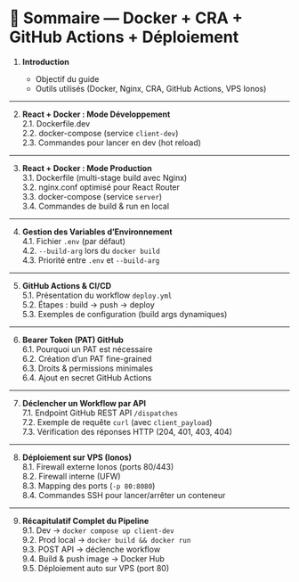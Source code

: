 # 📑 Sommaire — Docker + CRA + GitHub Actions + Déploiement

1. **Introduction**
    
    - Objectif du guide
    - Outils utilisés (Docker, Nginx, CRA, GitHub Actions, VPS Ionos)
        

---

2. **React + Docker : Mode Développement**  
    2.1. Dockerfile.dev  
    2.2. docker-compose (service `client-dev`)  
    2.3. Commandes pour lancer en dev (hot reload)
    

---

3. **React + Docker : Mode Production**  
    3.1. Dockerfile (multi-stage build avec Nginx)  
    3.2. nginx.conf optimisé pour React Router  
    3.3. docker-compose (service `server`)  
    3.4. Commandes de build & run en local
    

---

4. **Gestion des Variables d’Environnement**  
    4.1. Fichier `.env` (par défaut)  
    4.2. `--build-arg` lors du `docker build`  
    4.3. Priorité entre `.env` et `--build-arg`
    

---

5. **GitHub Actions & CI/CD**  
    5.1. Présentation du workflow `deploy.yml`  
    5.2. Étapes : build → push → deploy  
    5.3. Exemples de configuration (build args dynamiques)
    

---

6. **Bearer Token (PAT) GitHub**  
    6.1. Pourquoi un PAT est nécessaire  
    6.2. Création d’un PAT fine-grained  
    6.3. Droits & permissions minimales  
    6.4. Ajout en secret GitHub Actions
    

---

7. **Déclencher un Workflow par API**  
    7.1. Endpoint GitHub REST API `/dispatches`  
    7.2. Exemple de requête `curl` (avec `client_payload`)  
    7.3. Vérification des réponses HTTP (204, 401, 403, 404)
    

---

8. **Déploiement sur VPS (Ionos)**  
    8.1. Firewall externe Ionos (ports 80/443)  
    8.2. Firewall interne (UFW)  
    8.3. Mapping des ports (`-p 80:8080`)  
    8.4. Commandes SSH pour lancer/arrêter un conteneur
    

---

9. **Récapitulatif Complet du Pipeline**  
    9.1. Dev → `docker compose up client-dev`  
    9.2. Prod local → `docker build && docker run`  
    9.3. POST API → déclenche workflow  
    9.4. Build & push image → Docker Hub  
    9.5. Déploiement auto sur VPS (port 80)
    
